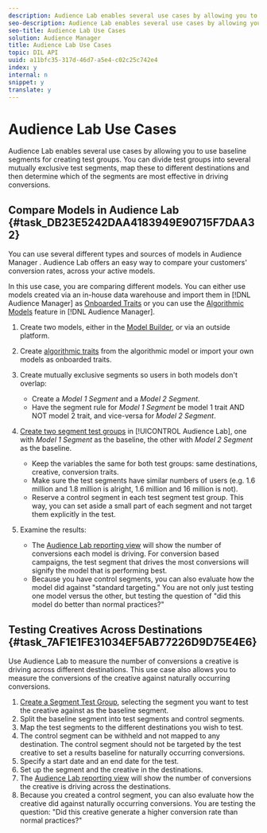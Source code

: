 ```yaml
---
description: Audience Lab enables several use cases by allowing you to use baseline segments for creating test groups. You can divide test groups into several mutually exclusive test segments, map these to different destinations and then determine which of the segments are most effective in driving conversions.
seo-description: Audience Lab enables several use cases by allowing you to use baseline segments for creating test groups. You can divide test groups into several mutually exclusive test segments, map these to different destinations and then determine which of the segments are most effective in driving conversions.
seo-title: Audience Lab Use Cases
solution: Audience Manager
title: Audience Lab Use Cases
topic: DIL API
uuid: a11bfc35-317d-46d7-a5e4-c02c25c742e4
index: y
internal: n
snippet: y
translate: y
---
```


# Audience Lab Use Cases

Audience Lab enables several use cases by allowing you to use baseline segments for creating test groups. You can divide test groups into several mutually exclusive test segments, map these to different destinations and then determine which of the segments are most effective in driving conversions.

## Compare Models in Audience Lab {#task_DB23E5242DAA4183949E90715F7DAA32}

You can use several different types and sources of models in 
<keyword>
  Audience Manager
</keyword>. 
<wintitle>
  Audience Lab
</wintitle> offers an easy way to compare your customers' conversion rates, across your active models.




<!-- audience-lab-compare-models.xml -->
In this use case, you are comparing different models. You can either use models created via an in-house data warehouse and import them in [!DNL Audience Manager] as [Onboarded Traits](../../c_features/traits/create-onboarded-rule-based-traits.md#concept_CFCB78FDF44A42BCA69C948A2C8EC3D5) or you can use the [Algorithmic Models](../../c_features/understanding-models.md#concept_49FB2DBD4AD041A4ABAAEE9D83BB996E) feature in [!DNL Audience Manager]. 

1. Create two models, either in the [Model Builder](../../c_features/create-model.md#concept_25287B0C161F4BFCBCCFEB5CC6E613D0), or via an outside platform.
1. Create [algorithmic traits](../../c_features/traits/create-algorithmic-traits.md#task_E9A3F46A50C14450AE263775EECA0353) from the algorithmic model or import your own models as onboarded traits.
1. Create mutually exclusive segments so users in both models don't overlap:

    * Create a *Model 1 Segment* and a *Model 2 Segment*.    
    * Have the segment rule for *Model 1 Segment* be model 1 trait AND NOT model 2 trait, and vice-versa for *Model 2 Segment*.    
    
    
1. [Create two segment test groups](../../c_features/audience-lab/audience-lab-manage-test-groups.md#task_B62EF6D2992941FAAEA84BE2EA11A55E) in [!UICONTROL Audience Lab], one with *Model 1 Segment* as the baseline, the other with *Model 2 Segment* as the baseline.

    * Keep the variables the same for both test groups: same destinations, creative, conversion traits.    
    * Make sure the test segments have similar numbers of users (e.g. 1.6 million and 1.8 million is alright, 1.6 million and 16 million is not).    
    * Reserve a control segment in each test segment test group. This way, you can set aside a small part of each segment and not target them explicitly in the test.    
    
    
1. Examine the results:

    * The [Audience Lab reporting view](../../c_features/audience-lab/audience-lab-reporting-view.md#concept_C8A089E2B1C54D268C4F6475C4D5C9D6) will show the number of conversions each model is driving. For conversion based campaigns, the test segment that drives the most conversions will signify the model that is performing best.    
    * Because you have control segments, you can also evaluate how the model did against "standard targeting." You are not only just testing one model versus the other, but testing the question of "did this model do better than normal practices?"    
    
    

## Testing Creatives Across Destinations {#task_7AF1E1FE31034EF5AB77226D9D75E4E6}

Use Audience Lab to measure the number of conversions a creative is driving across different destinations. This use case also allows you to measure the conversions of the creative against naturally occurring conversions.


1. 
   <!-- audience-lab-creatives-across-destinations.xml -->
   [Create a Segment Test Group](../../c_features/audience-lab/audience-lab-manage-test-groups.md#task_B62EF6D2992941FAAEA84BE2EA11A55E), selecting the segment you want to test the creative against as the baseline segment.
1. Split the baseline segment into test segments and control segments.
1. Map the test segments to the different destinations you wish to test.
1. The control segment can be withheld and not mapped to any destination. The control segment should not be targeted by the test creative to set a results baseline for naturally occurring conversions.
1. Specify a start date and an end date for the test.
1. Set up the segment and the creative in the destinations.
1. The [Audience Lab reporting view](../../c_features/audience-lab/audience-lab-reporting-view.md#concept_C8A089E2B1C54D268C4F6475C4D5C9D6) will show the number of conversions the creative is driving across the destinations.
1. Because you created a control segment, you can also evaluate how the creative did against naturally occurring conversions. You are testing the question: "Did this creative generate a higher conversion rate than normal practices?"
